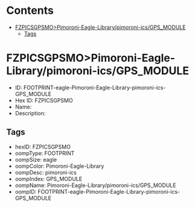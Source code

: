 



Contents
========

* [FZPICSGPSMO>Pimoroni-Eagle-Library/pimoroni-ics/GPS_MODULE](#fzpicsgpsmopimoroni-eagle-librarypimoroni-icsgps_module)
	* [Tags](#tags)

# FZPICSGPSMO>Pimoroni-Eagle-Library/pimoroni-ics/GPS_MODULE

- ID: FOOTPRINT-eagle-Pimoroni-Eagle-Library-pimoroni-ics-GPS_MODULE
- Hex ID: FZPICSGPSMO
- Name: 
- Description: 

## Tags

- hexID: FZPICSGPSMO
- oompType: FOOTPRINT
- oompSize: eagle
- oompColor: Pimoroni-Eagle-Library
- oompDesc: pimoroni-ics
- oompIndex: GPS_MODULE
- oompName: Pimoroni-Eagle-Library/pimoroni-ics/GPS_MODULE
- oompID: FOOTPRINT-eagle-Pimoroni-Eagle-Library-pimoroni-ics-GPS_MODULE
